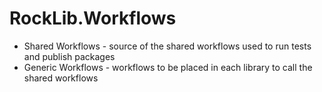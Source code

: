 # RockLib.Workflows

- Shared Workflows - source of the shared workflows used to run tests and publish packages
- Generic Workflows - workflows to be placed in each library to call the shared workflows

